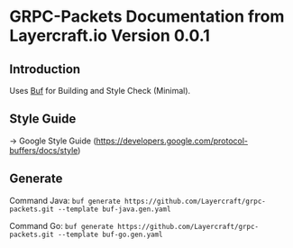 # GRPC-Packets Documentation from Layercraft.io Version 0.0.1

## Introduction

Uses [Buf](https://buf.build/) for Building and Style Check (Minimal).


## Style Guide

-> Google Style Guide (https://developers.google.com/protocol-buffers/docs/style)


## Generate 

Command Java: ``buf generate https://github.com/Layercraft/grpc-packets.git --template buf-java.gen.yaml``

Command Go: ``buf generate https://github.com/Layercraft/grpc-packets.git --template buf-go.gen.yaml``